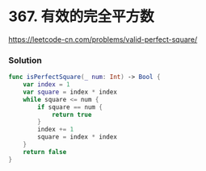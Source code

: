 # 367. 有效的完全平方数

<https://leetcode-cn.com/problems/valid-perfect-square/>

### Solution

```swift
func isPerfectSquare(_ num: Int) -> Bool {
    var index = 1
    var square = index * index
    while square <= num {
        if square == num {
            return true
        }
        index += 1
        square = index * index
    }
    return false
}
```